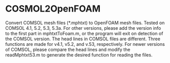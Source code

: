 # COSMOL2OpenFOAM
Convert COMSOL mesh files (*.mphtxt) to OpenFOAM mesh files. 
Tested on COMSOL 4.1, 5.2, 5.3, 5.3a. For other versions, please add the version info to the first part in mphtxtToFoam.m, or the program will exit on detection of the COMSOL version.
The head lines in COMSOL files are different. Three functions are made for v4.1, v5.2, and v.53, respectively. For newer versions of COMSOL, please compare the head lines and modify the readMphtxt53.m to generate the desired function for reading the files.
